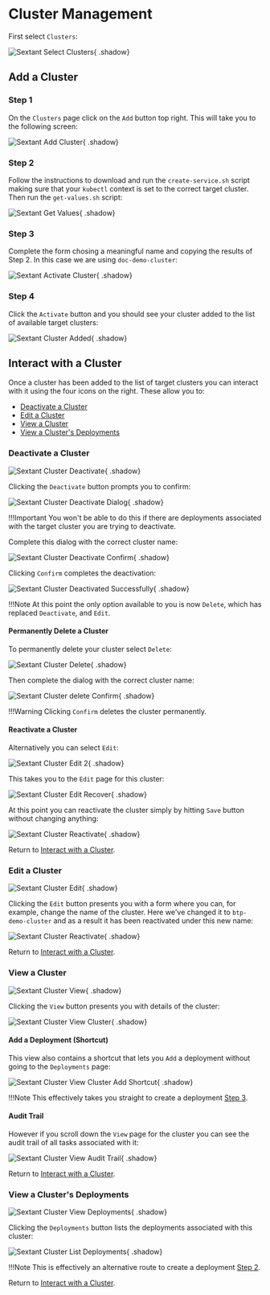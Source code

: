 # Cluster Management

First select `Clusters`:

![Sextant Select Clusters](../images/sextant-select-clusters.png){ .shadow}

## Add a Cluster

### Step 1

On the `Clusters` page click on the `Add` button top right. This will take you
to the following screen:

![Sextant Add Cluster](../images/sextant-clusters-add.png){ .shadow}

### Step 2

Follow the instructions to download and run the `create-service.sh` script
making sure that your `kubectl` context is set to the correct target cluster.
Then run the `get-values.sh` script:

![Sextant Get Values](../images/sextant-clusters-get-values.png){ .shadow}

### Step 3

Complete the form chosing a meaningful name and copying the results of Step 2.
In this case we are using `doc-demo-cluster`:

![Sextant Activate Cluster](../images/sextant-clusters-activate.png){ .shadow}

### Step 4

Click the `Activate` button and you should see your cluster added to the list of
available target clusters:

![Sextant Cluster Added](../images/sextant-clusters-added.png){ .shadow}

## Interact with a Cluster

Once a cluster has been added to the list of target clusters you can interact
with it using the four icons on the right. These allow you to:

- [Deactivate a Cluster](#deactivate-a-cluster)
- [Edit a Cluster](#edit-a-cluster)
- [View a Cluster](#view-a-cluster)
- [View a Cluster's Deployments](#view-a-clusters-deployments)

### Deactivate a Cluster

![Sextant Cluster Deactivate](../images/sextant-clusters-deactivate.png){ .shadow}

Clicking the `Deactivate` button prompts you to confirm:

![Sextant Cluster Deactivate Dialog](../images/sextant-clusters-deactivate-dialog.png){ .shadow}

!!!Important
    You won't be able to do this if there are deployments associated
    with the target cluster you are trying to deactivate.

Complete this dialog with the correct cluster name:

![Sextant Cluster Deactivate Confirm](../images/sextant-clusters-deactivate-confirm.png){ .shadow}

Clicking `Confirm` completes the deactivation:

![Sextant Cluster Deactivated Successfully](../images/sextant-clusters-deactivated-successfully.png){ .shadow}

!!!Note
    At this point the only option available to you is now `Delete`, which has
    replaced `Deactivate`, and `Edit`.

#### Permanently Delete a Cluster

To permanently delete your cluster select `Delete`:

![Sextant Cluster Delete](../images/sextant-clusters-delete.png){ .shadow}

Then complete the dialog with the correct cluster name:

![Sextant Cluster delete Confirm](../images/sextant-clusters-delete-confirm.png){ .shadow}

!!!Warning
    Clicking `Confirm` deletes the cluster permanently.

#### Reactivate a Cluster

Alternatively you can select `Edit`:

![Sextant Cluster Edit 2](../images/sextant-clusters-edit-2.png){ .shadow}

This takes you to the `Edit` page for this cluster:

![Sextant Cluster Edit Recover](../images/sextant-clusters-edit-recover.png){ .shadow}

At this point you can reactivate the cluster simply by hitting `Save` button
without changing anything:

![Sextant Cluster Reactivate](../images/sextant-clusters-edit-reactivated.png){ .shadow}

Return to [Interact with a Cluster](#interact-with-a-cluster).

### Edit a Cluster

![Sextant Cluster Edit](../images/sextant-clusters-edit.png){ .shadow}

Clicking the `Edit` button presents you with a form where you can, for example,
change the name of the cluster. Here we've changed it to `btp-demo-cluster` and
as a result it has been reactivated under this new name:

![Sextant Cluster Reactivate](../images/sextant-clusters-edit-reactivated.png){ .shadow}

Return to [Interact with a Cluster](#interact-with-a-cluster).

### View a Cluster

![Sextant Cluster View](../images/sextant-clusters-view.png){ .shadow}

Clicking the `View` button presents you with details of the cluster:

![Sextant Cluster View Cluster](../images/sextant-clusters-view-cluster.png){ .shadow}

#### Add a Deployment (Shortcut)

This view also contains a shortcut that lets you `Add` a deployment without
going to the `Deployments` page:

![Sextant Cluster View Cluster Add Shortcut](../images/sextant-clusters-view-cluster-add-shortcut.png){ .shadow}

!!!Note
    This effectively takes you straight to create a deployment
    [Step 3](../deployments/management.md#step-3).

#### Audit Trail

However if you scroll down the `View` page for the cluster you can see the audit
trail of all tasks associated with it:

![Sextant Cluster View Audit Trail](../images/sextant-clusters-view-audit-trail.png){ .shadow}

Return to [Interact with a Cluster](#interact-with-a-cluster).

### View a Cluster's Deployments

![Sextant Cluster View Deployments](../images/sextant-clusters-view-deployments.png){ .shadow}

Clicking the `Deployments` button lists the deployments associated with this
cluster:

![Sextant Cluster List Deployments](../images/sextant-clusters-list-deployments.png){ .shadow}

!!!Note
    This is effectively an alternative route to create a deployment
    [Step 2](../deployments/management.md#step-2).

Return to [Interact with a Cluster](#interact-with-a-cluster).
